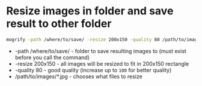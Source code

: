 # Resize images in folder and save result to other folder

```bash
mogrify -path /where/to/save/ -resize 200x150 -quality 80 /path/to/images/*.jpg
```

- -path /where/to/save/ - folder to save resulting images to (must exist before you call the command)
- -resize 200x150 - all images will be resized to fit in 200x150 rectangle
- -quality 80 - good quality (increase up to ```100``` for better quality)
- /path/to/images/*.jpg - chooses what files to resize
